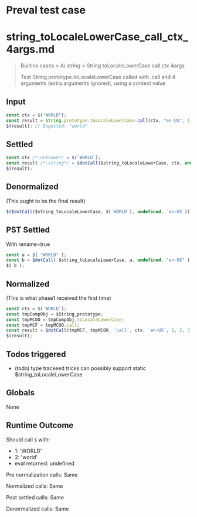 # Preval test case

# string_toLocaleLowerCase_call_ctx_4args.md

> Builtins cases > Ai string > String toLocaleLowerCase call ctx 4args
>
> Test String.prototype.toLocaleLowerCase called with .call and 4 arguments (extra arguments ignored), using a context value

## Input

`````js filename=intro
const ctx = $("WORLD");
const result = String.prototype.toLocaleLowerCase.call(ctx, "en-US", 1, 2, 3);
$(result); // Expected: "world"
`````


## Settled


`````js filename=intro
const ctx /*:unknown*/ = $(`WORLD`);
const result /*:string*/ = $dotCall($string_toLocaleLowerCase, ctx, undefined, `en-US`);
$(result);
`````


## Denormalized
(This ought to be the final result)

`````js filename=intro
$($dotCall($string_toLocaleLowerCase, $(`WORLD`), undefined, `en-US`));
`````


## PST Settled
With rename=true

`````js filename=intro
const a = $( "WORLD" );
const b = $dotCall( $string_toLocaleLowerCase, a, undefined, "en-US" );
$( b );
`````


## Normalized
(This is what phase1 received the first time)

`````js filename=intro
const ctx = $(`WORLD`);
const tmpCompObj = $String_prototype;
const tmpMCOO = tmpCompObj.toLocaleLowerCase;
const tmpMCF = tmpMCOO.call;
const result = $dotCall(tmpMCF, tmpMCOO, `call`, ctx, `en-US`, 1, 2, 3);
$(result);
`````


## Todos triggered


- (todo) type trackeed tricks can possibly support static $string_toLocaleLowerCase


## Globals


None


## Runtime Outcome


Should call `$` with:
 - 1: 'WORLD'
 - 2: 'world'
 - eval returned: undefined

Pre normalization calls: Same

Normalized calls: Same

Post settled calls: Same

Denormalized calls: Same
